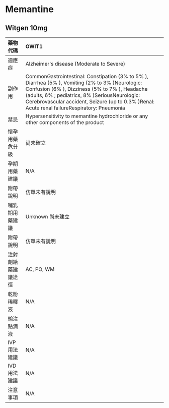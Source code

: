 # Memantine

## Witgen 10mg

| 藥物代碼 | OWIT1 |
| :--- | :--- |
| 適應症 | Alzheimer's disease \(Moderate to Severe\) |
| 副作用 | CommonGastrointestinal: Constipation \(3% to 5% \), Diarrhea \(5% \), Vomiting \(2% to 3% \)Neurologic: Confusion \(6% \), Dizziness \(5% to 7% \), Headache \(adults, 6% ; pediatrics, 8% \)SeriousNeurologic: Cerebrovascular accident, Seizure \(up to 0.3% \)Renal: Acute renal failureRespiratory: Pneumonia |
| 禁忌 | Hypersensitivity to memantine hydrochloride or any other components of the product |
| 懷孕用藥危分級 | 尚未確立 |
| 孕期用藥建議 | N/A |
| 附帶說明 | 仿單未有說明 |
| 哺乳期用藥建議 | Unknown 尚未建立 |
| 附帶說明 | 仿單未有說明 |
| 注射劑給藥建議途徑 | AC, PO, WM |
| 乾粉稀釋液 | N/A |
| 輸注點滴液 | N/A |
| IVP 用法建議 | N/A |
| IVD 用法建議 | N/A |
| 注意事項 | N/A |

